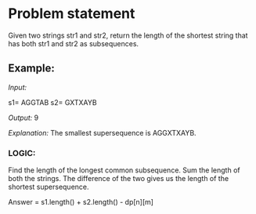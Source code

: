 # Problem statement 

Given two strings str1 and str2, return the length of the shortest string that has both str1 and str2 as subsequences.

## Example:

*Input:* 

s1= AGGTAB
s2= GXTXAYB

*Output:* 9

*Explanation:* The smallest supersequence is AGGXTXAYB.

### LOGIC:

Find the length of the longest common subsequence.
Sum the length of both the strings.
The difference of the two gives us the length of the shortest supersequence.

Answer = s1.length() + s2.length() - dp[n][m]

